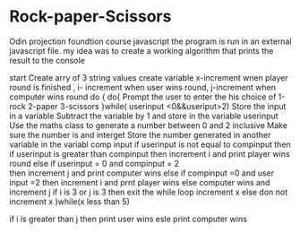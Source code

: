 # Rock-paper-Scissors
Odin projection foundtion course javascript
the program is run in an external javascript file.
my idea was to create a working algorithm that prints the result to the console

start
Create arry of 3 string values
create variable x-increment wnen player round is finished , i- increment when user wins round, j-increment when computer wins round
do {
    do{
        Prompt the user to enter  the his choice of 1-rock 2-paper 3-scissors
    }while( userinput <0&&useriput>2)
Store the input in a variable
Subtract the variable by 1 and store in the variable userinput
Use the maths class to generate  a number between 0 and 2 inclusive 
Make sure the number is and interget
Store the number generated in another  variable in the variabl comp input
if userinput is not equal to compinput then
 if userinput is greater than compinput 
 then increment i and print player wins round 
 else if userinput = 0 and compinput = 2    
 then increment j and print computer wins
 else if compinput =0 and user input =2 
 then increment i and prnt player wins
 else computer wins and increment j
 if i is 3 or j is 3 then exit the while loop
    increment x
else
don not increment x
)while(x less than 5)

if i is greater than j 
then print user wins 
esle print computer wins


